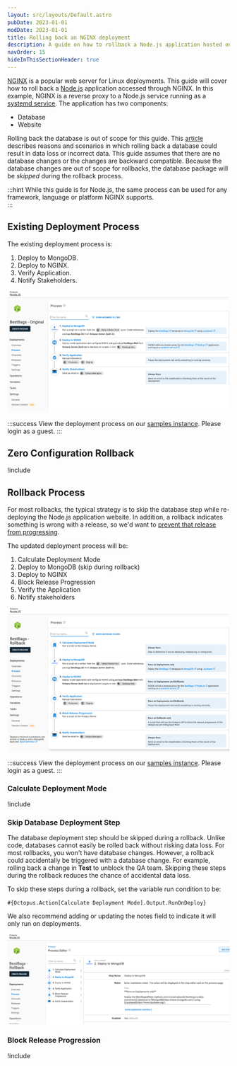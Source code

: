 ```yaml
---
layout: src/layouts/Default.astro
pubDate: 2023-01-01
modDate: 2023-01-01
title: Rolling back an NGINX deployment
description: A guide on how to rollback a Node.js application hosted on NGINX
navOrder: 15
hideInThisSectionHeader: true
---
```


[NGINX](https://nginx.org) is a popular web server for Linux deployments.  This guide will cover how to roll back a [Node.js](https://nodejs.org/en/) application accessed through NGINX.  In this example, NGINX is a reverse proxy to a Node.js service running as a [systemd service](https://wiki.debian.org/systemd/Services). The application has two components:

- Database
- Website

Rolling back the database is out of scope for this guide.  This [article](https://octopus.com/blog/database-rollbacks-pitfalls) describes reasons and scenarios in which rolling back a database could result in data loss or incorrect data.  This guide assumes that there are no database changes or the changes are backward compatible. Because the database changes are out of scope for rollbacks, the database package will be *skipped* during the rollback process.

:::hint
While this guide is for Node.js, the same process can be used for any framework, language or platform NGINX supports.  
:::

## Existing Deployment Process

The existing deployment process is:

1. Deploy to MongoDB.
1. Deploy to NGINX.
1. Verify Application.
1. Notify Stakeholders.

![Original deployment process for Node.js application](/docs/deployments/patterns/rollbacks/nginx/images/rollback-nginx-original-process.png)

:::success
View the deployment process on our [samples instance](https://samples.octopus.app/app#/Spaces-762/projects/01-octofx-original/deployments/process).  Please login as a guest.
:::

## Zero Configuration Rollback
!include <zero-configuration-rollback>

## Rollback Process

For most rollbacks, the typical strategy is to skip the database step while re-deploying the Node.js application website.  In addition, a rollback indicates something is wrong with a release, so we'd want to [prevent that release from progressing](/docs/releases/prevent-release-progression/).

The updated deployment process will be:

1. Calculate Deployment Mode
1. Deploy to MongoDB (skip during rollback)
1. Deploy to NGINX
1. Block Release Progression
1. Verify the Application
1. Notify stakeholders

![simple rollback for windows deployment](/docs/deployments/patterns/rollbacks/nginx/images/rollback-nginx-simple-rollback.png)

:::success
View the deployment process on our [samples instance](https://samples.octopus.app/app#/Spaces-762/projects/bestbags-rollback/deployments/process).  Please login as a guest.
:::

### Calculate Deployment Mode

!include <calculate-deployment-mode>

### Skip Database Deployment Step

The database deployment step should be skipped during a rollback.  Unlike code, databases cannot easily be rolled back without risking data loss.  For most rollbacks, you won't have database changes.  However, a rollback could accidentally be triggered with a database change.  For example, rolling back a change in **Test** to unblock the QA team.   Skipping these steps during the rollback reduces the chance of accidental data loss.  

To skip these steps during a rollback, set the variable run condition to be:

```
#{Octopus.Action[Calculate Deployment Mode].Output.RunOnDeploy}
```

We also recommend adding or updating the notes field to indicate it will only run on deployments.

![windows updating notes field](/docs/deployments/patterns/rollbacks/nginx/images/rollback-nginx-notes-field.png)

### Block Release Progression

!include <prevent-release-progression>